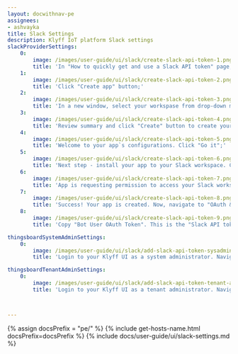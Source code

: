 ```yaml
---
layout: docwithnav-pe
assignees:
- ashvayka
title: Slack Settings
description: Klyff IoT platform Slack settings
slackProviderSettings:
    0:
        image: /images/user-guide/ui/slack/create-slack-api-token-1.png
        title: 'In "How to quickly get and use a Slack API token" page, scroll below and find "Create a pre-configured app";'
    1:
        image: /images/user-guide/ui/slack/create-slack-api-token-2.png
        title: 'Click "Create app" button;'
    2:
        image: /images/user-guide/ui/slack/create-slack-api-token-3.png
        title: 'In a new window, select your workspase from drop-down menu, then click "Next";'
    3:
        image: /images/user-guide/ui/slack/create-slack-api-token-4.png
        title: 'Review summary and click "Create" button to create your app;'
    4:
        image: /images/user-guide/ui/slack/create-slack-api-token-5.png
        title: 'Welcome to your app`s configurations. Click "Go it";'
    5:
        image: /images/user-guide/ui/slack/create-slack-api-token-6.png
        title: 'Next step - install your app to your Slack workspace. Click "Install to Workspace" button;'
    6:
        image: /images/user-guide/ui/slack/create-slack-api-token-7.png
        title: 'App is requesting permission to access your Slack workspace. Click "Allow";'
    7:
        image: /images/user-guide/ui/slack/create-slack-api-token-8.png
        title: 'Success! Your app is created. Now, navigate to "OAuth & Permissions" page;'
    8:
        image: /images/user-guide/ui/slack/create-slack-api-token-9.png
        title: 'Copy "Bot User OAuth Token". This is the "Slack API token" we need.'

thingsboardSystemAdminSettings:
    0:
        image: /images/user-guide/ui/slack/add-slack-api-token-sysadmin-1-pe.png
        title: 'Login to your Klyff UI as a system administrator. Navigate to "Settings" page, "Notification" tab. In "Slack settings" window paste copied Slack API token to "Slack api token" row and click "Save".'

thingsboardTenantAdminSettings:
    0:
        image: /images/user-guide/ui/slack/add-slack-api-token-tenant-admin-1-pe.png
        title: 'Login to your Klyff UI as a tenant administrator. Navigate to "Settings" page, "Notification" tab. In "Slack settings" window paste copied Slack API token to "Slack api token" row and click "Save".'



---
```


{% assign docsPrefix = "pe/" %}
{% include get-hosts-name.html docsPrefix=docsPrefix %}
{% include docs/user-guide/ui/slack-settings.md %}